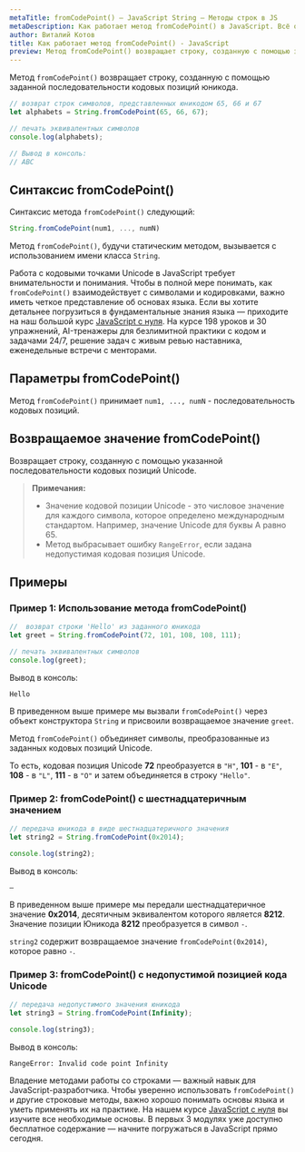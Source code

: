 ```yaml
---
metaTitle: fromCodePoint() – JavaScript String – Методы строк в JS
metaDescription: Как работает метод fromCodePoint() в JavaScript. Всё о методах работы со строками в JavaScript | База знаний PurpleSchool
author: Виталий Котов
title: Как работает метод fromCodePoint() - JavaScript
preview: Метод fromCodePoint() возвращает строку, созданную с помощью заданной последовательности кодовых позиций юникода...
---
```


Метод `fromCodePoint()` возвращает строку, созданную с помощью заданной последовательности кодовых позиций юникода.

```javascript
// возврат строк символов, представленных юникодом 65, 66 и 67
let alphabets = String.fromCodePoint(65, 66, 67);

// печать эквивалентных символов
console.log(alphabets);

// Вывод в консоль:
// ABC
```

## Синтаксис fromCodePoint()

Синтаксис метода `fromCodePoint()` следующий:

```javascript
String.fromCodePoint(num1, ..., numN)
```

Метод `fromCodePoint()`, будучи статическим методом, вызывается с использованием имени класса `String`.

Работа с кодовыми точками Unicode в JavaScript требует внимательности и понимания. Чтобы в полной мере понимать, как `fromCodePoint()` взаимодействует с символами и кодировками, важно иметь четкое представление об основах языка. Если вы хотите детальнее погрузиться в фундаментальные знания языка — приходите на наш большой курс [JavaScript с нуля](https://purpleschool.ru/course/javascript-basics?utm_source=knowledgebase&utm_medium=text&utm_campaign=kak-rabotaet-metod-fromcodepoint-javascript). На курсе 198 уроков и 30 упражнений, AI-тренажеры для безлимитной практики с кодом и задачами 24/7, решение задач с живым ревью наставника, еженедельные встречи с менторами.

## Параметры fromCodePoint()

Метод `fromCodePoint()` принимает `num1, ..., numN` - последовательность кодовых позиций.

## Возвращаемое значение fromCodePoint()

Возвращает строку, созданную с помощью указанной последовательности кодовых позиций Unicode.

> **Примечания:**
>
> - Значение кодовой позиции Unicode - это числовое значение для каждого символа, которое определено международным стандартом. Например, значение Unicode для буквы A равно 65.
> - Метод выбрасывает ошибку `RangeError`, если задана недопустимая кодовая позиция Unicode.

## Примеры

### Пример 1: Использование метода fromCodePoint()

```javascript
//  возврат строки 'Hello' из заданного юникода
let greet = String.fromCodePoint(72, 101, 108, 108, 111);

// печать эквивалентных символов
console.log(greet);
```

Вывод в консоль:

```
Hello
```

В приведенном выше примере мы вызвали `fromCodePoint()` через объект конструктора `String` и присвоили возвращаемое значение `greet`.

Метод `fromCodePoint()` объединяет символы, преобразованные из заданных кодовых позиций Unicode.

То есть, кодовая позиция Unicode **72** преобразуется в `"H"`, **101** - в `"E"`, **108** - в `"L"`, **111** - в `"O"` и затем объединяется в строку `"Hello"`.

### Пример 2: fromCodePoint() с шестнадцатеричным значением

```javascript
// передача юникода в виде шестнадцатеричного значения
let string2 = String.fromCodePoint(0x2014);

console.log(string2);
```

Вывод в консоль:

```
—
```

В приведенном выше примере мы передали шестнадцатеричное значение **0x2014**, десятичным эквивалентом которого является **8212**. Значение позиции Юникода **8212** преобразуется в символ `-`.

`string2` содержит возвращаемое значение `fromCodePoint(0x2014)`, которое равно `-`.

### Пример 3: fromCodePoint() с недопустимой позицией кода Unicode

```javascript
// передача недопустимого значения юникода
let string3 = String.fromCodePoint(Infinity);

console.log(string3);
```

Вывод в консоль:

```
RangeError: Invalid code point Infinity
```

Владение методами работы со строками — важный навык для JavaScript-разработчика. Чтобы уверенно использовать `fromCodePoint()` и другие строковые методы, важно хорошо понимать основы языка и уметь применять их на практике. На нашем курсе [JavaScript с нуля](https://purpleschool.ru/course/javascript-basics?utm_source=knowledgebase&utm_medium=text&utm_campaign=kak-rabotaet-metod-fromcodepoint-javascript) вы изучите все необходимые основы. В первых 3 модулях уже доступно бесплатное содержание — начните погружаться в JavaScript прямо сегодня.
